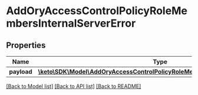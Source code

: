 # AddOryAccessControlPolicyRoleMembersInternalServerError

## Properties
Name | Type | Description | Notes
------------ | ------------- | ------------- | -------------
**payload** | [**\keto\SDK\Model\AddOryAccessControlPolicyRoleMembersInternalServerErrorBody**](AddOryAccessControlPolicyRoleMembersInternalServerErrorBody.md) |  | [optional] 

[[Back to Model list]](../README.md#documentation-for-models) [[Back to API list]](../README.md#documentation-for-api-endpoints) [[Back to README]](../README.md)


